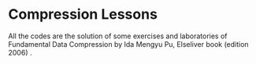 # Compression Lessons

All the codes are the solution of some exercises and laboratories  of Fundamental Data Compression by  Ida Mengyu Pu, Elseliver book (edition 2006) .

